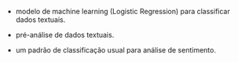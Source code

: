 - modelo de machine learning (Logistic Regression) para classificar dados textuais.

- pré-análise de dados textuais.

- um padrão de classificação usual para análise de sentimento.